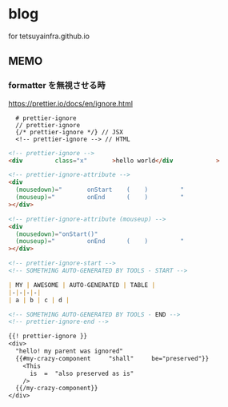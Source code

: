 # blog

for tetsuyainfra.github.io

## MEMO

### formatter を無視させる時

https://prettier.io/docs/en/ignore.html

```
  # prettier-ignore
  // prettier-ignore
  {/* prettier-ignore */} // JSX
  <!-- prettier-ignore --> // HTML

```

<!-- prettier-ignore -->
```html
<!-- prettier-ignore -->
<div         class="x"       >hello world</div            >

<!-- prettier-ignore-attribute -->
<div
  (mousedown)="       onStart    (    )         "
  (mouseup)="         onEnd      (    )         "
></div>

<!-- prettier-ignore-attribute (mouseup) -->
<div
  (mousedown)="onStart()"
  (mouseup)="         onEnd      (    )         "
></div>
```

<!-- prettier-ignore -->
```md
<!-- prettier-ignore-start -->
<!-- SOMETHING AUTO-GENERATED BY TOOLS - START -->

| MY | AWESOME | AUTO-GENERATED | TABLE |
|-|-|-|-|
| a | b | c | d |

<!-- SOMETHING AUTO-GENERATED BY TOOLS - END -->
<!-- prettier-ignore-end -->
```

<!-- prettier-ignore -->
```txt
{{! prettier-ignore }}
<div>
  "hello! my parent was ignored"
  {{#my-crazy-component     "shall"     be="preserved"}}
    <This
      is  =  "also preserved as is"
    />
  {{/my-crazy-component}}
</div>
```

